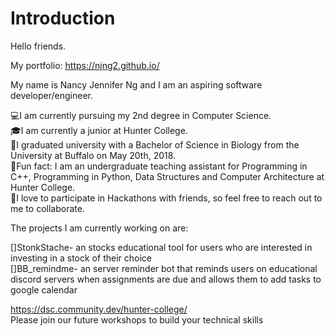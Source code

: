 # Introduction

Hello friends. 

My portfolio: https://njng2.github.io/

My name is Nancy Jennifer Ng and I am an aspiring software developer/engineer. 

💻I am currently pursuing my 2nd degree in Computer Science.  
🎓I am currently a junior at Hunter College.  
🔬I graduated university with a Bachelor of Science in Biology from the University at Buffalo on May 20th, 2018.  
🌟Fun fact: I am an undergraduate teaching assistant for Programming in C++, Programming in Python, Data Structures and Computer Architecture at Hunter College.  
🌟I love to participate in Hackathons with friends, so feel free to reach out to me to collaborate.  


The projects I am currently working on are:  

[]StonkStache- an stocks educational tool for users who are interested in investing in a stock of their choice   
[]BB_remindme- an server reminder bot that reminds users on educational discord servers when assignments are due and allows them to add tasks to google calendar 


https://dsc.community.dev/hunter-college/  
Please join our future workshops to build your technical skills


